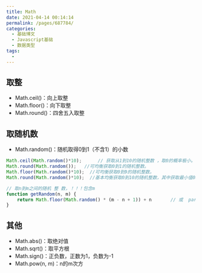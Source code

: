```yaml
---
title: Math
date: 2021-04-14 00:14:14
permalink: /pages/687784/
categories:
  - 基础博文
  - Javascript基础
  - 数据类型
tags:
  -
---
```



## 取整
+ Math.ceil()：向上取整
+ Math.floor()：向下取整
+ Math.round()：四舍五入取整


## 取随机数
+ Math.random()：随机取得0到1（不含1）的小数


```js
Math.ceil(Math.random()*10);      // 获取从1到10的随机整数 ，取0的概率极小。
Math.round(Math.random());   //可均衡获取0到1的随机整数。
Math.floor(Math.random()*10);  //可均衡获取0到9的随机整数。
Math.round(Math.random()*10);  //基本均衡获取0到10的随机整数，其中获取最小值0和最大值10的几率少一半，因为0只能是0~0.5取得，10只能是9.5~10取得

// 取n到m之间的随机 整 数，！！！包含m
function getRandom(n, m) {
    return Math.floor(Math.random() * (m - n + 1)) + n       // 或  parseInt(Math.random() * (m - n + 1)) + n
}
```


## 其他
+ Math.abs()：取绝对值
+ Math.sqrt()：取平方根
+ Math.sign()：正负数，正数为1，负数为-1
+ Math.pow(n, m)：n的m次方